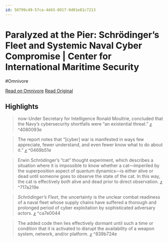 ```yaml
---
id: 50799c49-57ca-4d43-8917-9d01e81c7213
---
```


# Paralyzed at the Pier: Schrödinger’s Fleet and Systemic Naval Cyber Compromise | Center for International Maritime Security
#Omnivore

[Read on Omnivore](https://omnivore.app/me/paralyzed-at-the-pier-schrodinger-s-fleet-and-systemic-naval-cyb-18a2f695222)
[Read Original](https://cimsec.org/paralyzed-at-the-pier-schrodingers-fleet-and-systemic-naval-cyber-compromise)

## Highlights

> now-Under Secretary for Intelligence Ronald Moultrie, concluded that the Navy’s cybersecurity shortfalls were “an existential threat.” [⤴️](https://omnivore.app/me/paralyzed-at-the-pier-schrodinger-s-fleet-and-systemic-naval-cyb-18a2f695222#4080093e-8d30-4729-8a61-04ebf9b63fd1)  ^4080093e

> The report notes that “\[cyber\] war is manifested in ways few appreciate, fewer understand, and even fewer know what to do about it.” [⤴️](https://omnivore.app/me/paralyzed-at-the-pier-schrodinger-s-fleet-and-systemic-naval-cyb-18a2f695222#0469b51e-4015-4149-b470-e09190a35eab)  ^0469b51e

> Erwin Schrödinger’s “cat” thought experiment, which describes a situation where it is impossible to know whether a cat—imperiled by the superposition aspect of quantum dynamics—is either alive or dead until someone goes to observe the state of the cat. In this way, the cat is effectively _both_ alive and dead prior to direct observation. [⤴️](https://omnivore.app/me/paralyzed-at-the-pier-schrodinger-s-fleet-and-systemic-naval-cyb-18a2f695222#717a219e-0b74-4227-a2df-b6fa3c5d98c7)  ^717a219e

> _Schrödinger’s Fleet_, the uncertainty is the unclear combat readiness of a naval fleet whose supply chains have suffered a thorough and prolonged period of cyber exploitation by sophisticated adversary actors. [⤴️](https://omnivore.app/me/paralyzed-at-the-pier-schrodinger-s-fleet-and-systemic-naval-cyb-18a2f695222#ca7e0044-49d1-4ee0-b62c-564604a75409)  ^ca7e0044

> The added code then lies effectively dormant until such a time or condition that it is activated to disrupt the availability of a weapon system, network, and/or platform. [⤴️](https://omnivore.app/me/paralyzed-at-the-pier-schrodinger-s-fleet-and-systemic-naval-cyb-18a2f695222#839b724e-19b9-416e-9851-f3c63d5b040d)  ^839b724e

